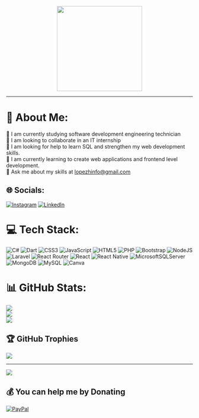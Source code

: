 <div id="header" align="center">
  <img src="https://static.wixstatic.com/media/669128_ec1c7a78e9694aec8a07c2e48b292ae1~mv2.gif" width="230" height="230">  
    
   
 </div>

<hr>

# 💫 About Me:
🔭 I am currently studying software development engineering technician<br>👯 I am looking to collaborate in an IT internship<br>🤝 I am looking for help to learn SQL and strengthen my web development skills.<br>🌱 I am currently learning to create web applications and frontend level development.<br>💬 Ask me about my skills at lopezhinfo@gmail.com


## 🌐 Socials:
[![Instagram](https://img.shields.io/badge/Instagram-%23E4405F.svg?logo=Instagram&logoColor=white)](https://instagram.com/programador.sv) [![LinkedIn](https://img.shields.io/badge/LinkedIn-%230077B5.svg?logo=linkedin&logoColor=white)](https://linkedin.com/in/lopezh13) 

# 💻 Tech Stack:
![C#](https://img.shields.io/badge/c%23-%23239120.svg?style=flat&logo=c-sharp&logoColor=white) ![Dart](https://img.shields.io/badge/dart-%230175C2.svg?style=flat&logo=dart&logoColor=white) ![CSS3](https://img.shields.io/badge/css3-%231572B6.svg?style=flat&logo=css3&logoColor=white) ![JavaScript](https://img.shields.io/badge/javascript-%23323330.svg?style=flat&logo=javascript&logoColor=%23F7DF1E) ![HTML5](https://img.shields.io/badge/html5-%23E34F26.svg?style=flat&logo=html5&logoColor=white) ![PHP](https://img.shields.io/badge/php-%23777BB4.svg?style=flat&logo=php&logoColor=white) ![Bootstrap](https://img.shields.io/badge/bootstrap-%23563D7C.svg?style=flat&logo=bootstrap&logoColor=white) ![NodeJS](https://img.shields.io/badge/node.js-6DA55F?style=flat&logo=node.js&logoColor=white) ![Laravel](https://img.shields.io/badge/laravel-%23FF2D20.svg?style=flat&logo=laravel&logoColor=white) ![React Router](https://img.shields.io/badge/React_Router-CA4245?style=flat&logo=react-router&logoColor=white) ![React](https://img.shields.io/badge/react-%2320232a.svg?style=flat&logo=react&logoColor=%2361DAFB) ![React Native](https://img.shields.io/badge/react_native-%2320232a.svg?style=flat&logo=react&logoColor=%2361DAFB) ![MicrosoftSQLServer](https://img.shields.io/badge/Microsoft%20SQL%20Sever-CC2927?style=flat&logo=microsoft%20sql%20server&logoColor=white) ![MongoDB](https://img.shields.io/badge/MongoDB-%234ea94b.svg?style=flat&logo=mongodb&logoColor=white) ![MySQL](https://img.shields.io/badge/mysql-%2300f.svg?style=flat&logo=mysql&logoColor=white) ![Canva](https://img.shields.io/badge/Canva-%2300C4CC.svg?style=flat&logo=Canva&logoColor=white)
# 📊 GitHub Stats:
![](https://github-readme-stats.vercel.app/api?username=lopezh13&theme=vue-dark&hide_border=false&include_all_commits=true&count_private=false)<br/>
![](https://github-readme-streak-stats.herokuapp.com/?user=lopezh13&theme=vue-dark&hide_border=false)<br/>
![](https://github-readme-stats.vercel.app/api/top-langs/?username=lopezh13&theme=vue-dark&hide_border=false&include_all_commits=true&count_private=false&layout=compact)

## 🏆 GitHub Trophies
![](https://github-profile-trophy.vercel.app/?username=lopezh13&theme=radical&no-frame=false&no-bg=true&margin-w=4)

---
[![](https://visitcount.itsvg.in/api?id=lopezh13&icon=5&color=6)](https://visitcount.itsvg.in)

  ## 💰 You can help me by Donating
  [![PayPal](https://img.shields.io/badge/PayPal-00457C?style=for-the-badge&logo=paypal&logoColor=white)](https://paypal.me/paypal.me/Mariolopezh) 

  
<!-- Proudly created with GPRM ( https://gprm.itsvg.in ) -->
